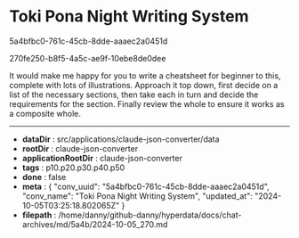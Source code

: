 # Toki Pona Night Writing System

5a4bfbc0-761c-45cb-8dde-aaaec2a0451d

270fe250-b8f5-4a5c-ae9f-10ebe8de0dee

It would make me happy for you to write a cheatsheet for beginner to this, complete with lots of illustrations. Approach it top down, first decide on a list of the necessary sections, then take each in turn and decide the requirements for the section. Finally review the whole to ensure it works as a composite whole.

---

* **dataDir** : src/applications/claude-json-converter/data
* **rootDir** : claude-json-converter
* **applicationRootDir** : claude-json-converter
* **tags** : p10.p20.p30.p40.p50
* **done** : false
* **meta** : {
  "conv_uuid": "5a4bfbc0-761c-45cb-8dde-aaaec2a0451d",
  "conv_name": "Toki Pona Night Writing System",
  "updated_at": "2024-10-05T03:25:18.802065Z"
}
* **filepath** : /home/danny/github-danny/hyperdata/docs/chat-archives/md/5a4b/2024-10-05_270.md